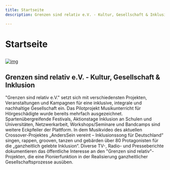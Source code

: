 ```yaml
---
title: Startseite
description: Grenzen sind relativ e.V. - Kultur, Gesellschaft & Inklusion

---
```

# Startseite

## 

[![img](https://www.grenzensindrelativ.de/wp-content/uploads/2015/04/Jubelszene1.jpg)](https://www.grenzensindrelativ.de/ueber-uns/projektuebersicht.html)

## Grenzen sind relativ e.V. - Kultur, Gesellschaft & Inklusion

"Grenzen sind relativ e.V." setzt sich mit  verschiedensten Projekten, Veranstaltungen und Kampagnen für eine  inklusive, integrale und nachhaltige Gesellschaft ein. Das Pilotprojekt  Мusikunterricht für Hörgeschädigte wurde bereits mehrfach ausgezeichnet. Spartenübergreifende Festivals, Aktionstage Inklusion an Schulen und  Universitäten, Netzwerkarbeit, Workshops/Seminare und Bandcamps sind  weitere Eckpfeiler der Plattform. In dem Musikvideo des aktuellen  Crossover-Projektes „AndersSein vereint – Inklusionssong für  Deutschland“ singen, rappen, grooven, tanzen und gebärden über 80  Protagonisten für die „ganzheitlich gelebte Inklusion“. Diverse TV-,  Radio- und Presseberichte dokumentieren das öffentliche Interesse an den "Grenzen sind relativ"-Projekten, die eine Pionierfunktion in der  Realisierung ganzheitlicher Gesellschaftsprozesse ausüben. 

​